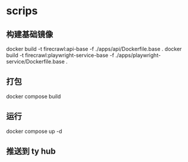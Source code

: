 # scrips

## 构建基础镜像

docker build -t firecrawl:api-base -f ./apps/api/Dockerfile.base .
docker build -t firecrawl:playwright-service-base -f ./apps/playwright-service/Dockerfile.base .

## 打包

docker compose build

## 运行

docker compose up -d

## 推送到 ty hub
